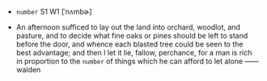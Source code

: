 - `number` S1 W1 [ˈnʌmbɚ]



-  An afternoon sufficed to lay out the land into orchard, woodlot, and pasture, and to decide what fine oaks or pines should be left to stand before the door, and whence each blasted tree could be seen to the best advantage; and then I let it lie, fallow, perchance, for a man is rich in proportion to the `number` of things which he can afford to let alone —— walden